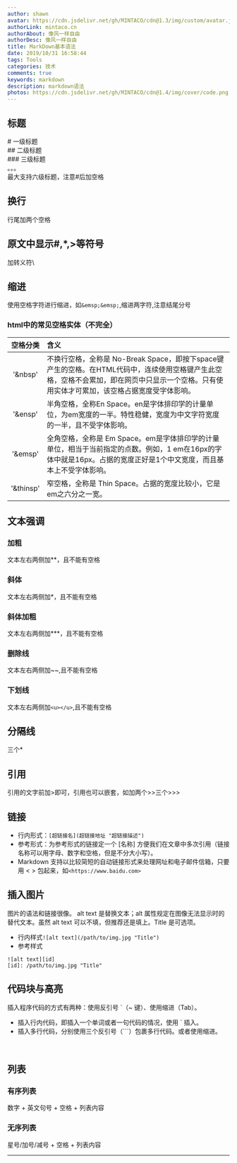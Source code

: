 ```yaml
---
author: shawn
avatar: https://cdn.jsdelivr.net/gh/MINTACO/cdn@1.3/img/custom/avatar.jpg
authorLink: mintaco.cn
authorAbout: 像风一样自由
authorDesc: 像风一样自由
title: MarkDown基本语法
date: 2019/10/31 16:58:44 
tags: Tools
categories: 技术
comments: true
keywords: markdown
description: markdown语法
photos: https://cdn.jsdelivr.net/gh/MINTACO/cdn@1.4/img/cover/code.png
---
```



## 标题
\# 一级标题  
\## 二级标题  
\### 三级标题  
。。。  
最大支持六级标题，注意#后加空格  

## 换行
行尾加两个空格

## 原文中显示#,*,>等符号
加转义符\

## 缩进
使用空格字符进行缩进，如`&emsp;&emsp;`,缩进两字符,注意结尾分号

### html中的常见空格实体（不完全）
空格分类|含义
:--:|:--
'&nbsp'|不换行空格，全称是 No-Break Space，即按下space键产生的空格。在HTML代码中，连续使用空格键产生此空格，空格不会累加，即在网页中只显示一个空格。只有使用实体才可累加，该空格占据宽度受字体影响。
'&ensp'|半角空格，全称En Space。en是字体排印学的计量单位，为em宽度的一半。特性稳健，宽度为中文字符宽度的一半，且不受字体影响。
'&emsp'|全角空格，全称是 Em Space。em是字体排印学的计量单位，相当于当前指定的点数。例如，1 em在16px的字体中就是16px。占据的宽度正好是1个中文宽度，而且基本上不受字体影响。
'&thinsp'|窄空格，全称是 Thin Space。占据的宽度比较小，它是em之六分之一宽。

## 文本强调
### 加粗
文本左右两侧加**，且不能有空格
### 斜体
文本左右两侧加*，且不能有空格  
### 斜体加粗
文本左右两侧加***，且不能有空格  
### 删除线
文本左右两侧加~~,且不能有空格
### 下划线
文本左右两侧加`<u></u>`,且不能有空格

## 分隔线
三个*

## 引用
引用的文字前加>即可，引用也可以嵌套，如加两个>>三个>>>

## 链接
* 行内形式：`[超链接名](超链接地址 "超链接描述")`  
* 参考形式：为参考形式的链接定一个 [名称] 方便我们在文章中多次引用（链接名称可以用字母、数字和空格，但是不分大小写）。
* Markdown 支持以比较简短的自动链接形式来处理网址和电子邮件信箱，只要用 < > 包起来，如`<https://www.baidu.com>`

## 插入图片
图片的语法和链接很像。
alt text 是替换文本；alt 属性规定在图像无法显示时的替代文本。虽然 alt text 可以不填，但推荐还是填上。Title 是可选项。  
* 行内样式`![alt text](/path/to/img.jpg "Title")`  
* 参考样式

```
![alt text][id]   
[id]: /path/to/img.jpg "Title"
```

## 代码块与高亮
插入程序代码的方式有两种：使用反引号 `（~ 键）、使用缩进（Tab）。

* 插入行内代码，即插入一个单词或者一句代码的情况，使用 ` 插入。
* 插入多行代码，分别使用三个反引号（```）包裹多行代码。或者使用缩进。  

<br/>

## 列表
### 有序列表
  数字 + 英文句号 + 空格 + 列表内容
### 无序列表
星号/加号/减号 + 空格 + 列表内容
***




